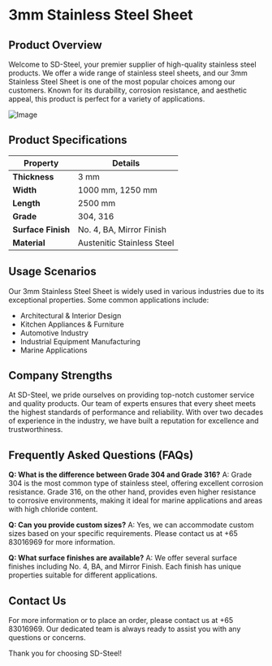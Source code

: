 # 3mm Stainless Steel Sheet

## Product Overview

Welcome to SD-Steel, your premier supplier of high-quality stainless steel products. We offer a wide range of stainless steel sheets, and our 3mm Stainless Steel Sheet is one of the most popular choices among our customers. Known for its durability, corrosion resistance, and aesthetic appeal, this product is perfect for a variety of applications.

![Image](https://github.com/user-attachments/assets/2567258e-e124-4816-932d-1809bd27ef0b)

## Product Specifications

| **Property**          | **Details**                     |
|-----------------------|---------------------------------|
| **Thickness**         | 3 mm                            |
| **Width**             | 1000 mm, 1250 mm                |
| **Length**            | 2500 mm                         |
| **Grade**             | 304, 316                        |
| **Surface Finish**    | No. 4, BA, Mirror Finish        |
| **Material**          | Austenitic Stainless Steel      |

## Usage Scenarios

Our 3mm Stainless Steel Sheet is widely used in various industries due to its exceptional properties. Some common applications include:

- Architectural & Interior Design
- Kitchen Appliances & Furniture
- Automotive Industry
- Industrial Equipment Manufacturing
- Marine Applications

## Company Strengths

At SD-Steel, we pride ourselves on providing top-notch customer service and quality products. Our team of experts ensures that every sheet meets the highest standards of performance and reliability. With over two decades of experience in the industry, we have built a reputation for excellence and trustworthiness.

## Frequently Asked Questions (FAQs)

**Q: What is the difference between Grade 304 and Grade 316?**
A: Grade 304 is the most common type of stainless steel, offering excellent corrosion resistance. Grade 316, on the other hand, provides even higher resistance to corrosive environments, making it ideal for marine applications and areas with high chloride content.

**Q: Can you provide custom sizes?**
A: Yes, we can accommodate custom sizes based on your specific requirements. Please contact us at +65 83016969 for more information.

**Q: What surface finishes are available?**
A: We offer several surface finishes including No. 4, BA, and Mirror Finish. Each finish has unique properties suitable for different applications.

## Contact Us

For more information or to place an order, please contact us at +65 83016969. Our dedicated team is always ready to assist you with any questions or concerns.

Thank you for choosing SD-Steel!